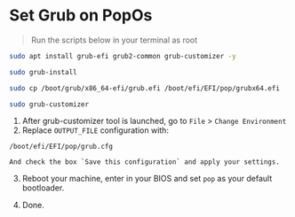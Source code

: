 # Set Grub on PopOs

> Run the scripts below in your terminal as root

```bash
sudo apt install grub-efi grub2-common grub-customizer -y

sudo grub-install

sudo cp /boot/grub/x86_64-efi/grub.efi /boot/efi/EFI/pop/grubx64.efi

sudo grub-customizer
```

1. After grub-customizer tool is launched, go to `File` > `Change Environment`
2. Replace `OUTPUT_FILE` configuration with:

```
/boot/efi/EFI/pop/grub.cfg
```

    And check the box `Save this configuration` and apply your settings.

3. Reboot your machine, enter in your BIOS and set `pop` as your default bootloader.

4. Done.

